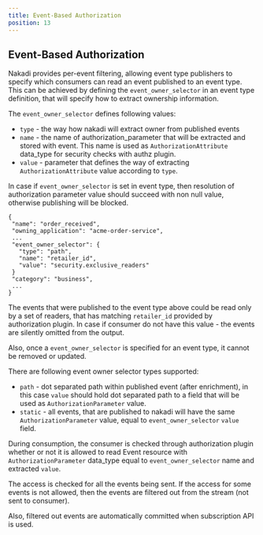 ```yaml
---
title: Event-Based Authorization
position: 13
---
```


## Event-Based Authorization

Nakadi provides per-event filtering, allowing event type publishers to specify which consumers can read an event
 published to an event type. This can be achieved by defining the `event_owner_selector` in an event type definition,
 that will specify how to extract ownership information.

 The `event_owner_selector` defines following values: 
  - `type` - the way how nakadi will extract owner from published events
  - `name` - the name of authorization_parameter that will be extracted and stored with event. 
  This name is used as `AuthorizationAttribute` data_type for security checks with authz plugin.
  - `value` - parameter that defines the way of extracting `AuthorizationAttribute` value 
  according to `type`.

 In case if `event_owner_selector` is set in event type, then resolution of authorization parameter
  value should succeed with non null value, otherwise publishing will be blocked.  
 
 ```
{
  "name": "order_received",
  "owning_application": "acme-order-service",
  ...
  "event_owner_selector": {
    "type": "path",
    "name": "retailer_id",
    "value": "security.exclusive_readers"
  }
  "category": "business",
  ...
}
```

 The events that were published to the event type above could be read only by a set of readers, that has matching 
 `retailer_id` provided by authorization plugin. In case if consumer do not have this value - the events are silently 
 omitted from the output.   

 Also, once a `event_owner_selector` is specified for an event type, it cannot be removed or updated.

 There are following event owner selector types supported: 
  - `path` - dot separated path within published event (after enrichment), in this case `value` 
  should hold dot separated path to a field that will be used as `AuthorizationParameter` value. 
  - `static` - all events, that are published to nakadi will have the same `AuthorizationParameter` 
  value, equal to `event_owner_selector` `value`   field.
  
 During consumption, the consumer is checked through authorization plugin whether or not it is 
 allowed to read Event resource with `AuthorizationParameter` data_type equal to `event_owner_selector` name
 and extracted `value`. 
  
 The access is checked for all the events being sent. If the access for some events is not allowed, 
 then the events are filtered out from the stream (not sent to consumer).
   
 Also, filtered out events are automatically committed when subscription API is used.  
